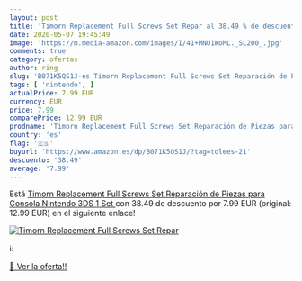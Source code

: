 ```yaml
---
layout: post
title: 'Timorn Replacement Full Screws Set Repar al 38.49 % de descuento'
date: 2020-05-07 19:45:49
image: 'https://m.media-amazon.com/images/I/41+MNU1WoML._SL200_.jpg'
comments: true
category: ofertas
author: ring
slug: 'B071K5QS1J-es Timorn Replacement Full Screws Set Reparación de Piezas...'
tags: [ 'nintendo', ]
actualPrice: 7.99 EUR
currency: EUR
price: 7.99
comparePrice: 12.99 EUR
prodname: 'Timorn Replacement Full Screws Set Reparación de Piezas para Consola Nintendo 3DS  1 Set '
country: 'es'
flag: '🇪🇸'
buyurl: 'https://www.amazon.es/dp/B071K5QS1J/?tag=tolees-21'
descuento: '38.49'
average: '7.99'
---
```


Está [Timorn Replacement Full Screws Set Reparación de Piezas para Consola Nintendo 3DS  1 Set ](https://www.amazon.es/dp/B071K5QS1J/?tag=tolees-21) con 38.49 de descuento por 7.99 EUR (original: 12.99 EUR) en el siguiente enlace!

[![Timorn Replacement Full Screws Set Repar](https://m.media-amazon.com/images/I/41+MNU1WoML._SL200_.jpg)](https://www.amazon.es/dp/B071K5QS1J/?tag=tolees-21)

ℹ️:


[🛒 Ver la oferta!!](https://www.amazon.es/dp/B071K5QS1J/?tag=tolees-21)
